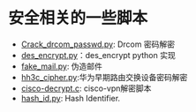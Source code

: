 # 安全相关的一些脚本


* [Crack_drcom_passwd.py](Crack_drcom_passwd.py): Drcom 密码解密
* [des_encrypt.py](des_encrypt.py)：des_encrypt python 实现
* [fake_mail.py](fake_mail.py): 伪造邮件
* [hh3c_cipher.py](hh3c_cipher.py):华为早期路由交换设备密码解密
* [cisco-decrypt.c](cisco-decrypt.c): cisco-vpn解密脚本
* [hash_id.py](hash_id.py): Hash Identifier.
